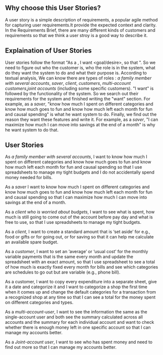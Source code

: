 ## Why choose this User Stories?
A user story is a simple description of requirements, a popular agile method for capturing user requirements.It provide the expected context and clarity. In the Requirements Brief, there are many different kinds of customers and requirements so that we think a user stroy is a good way to describe it.
## Explaination of User Stories
User stories follow the format "As a <role>, I want <goal/desire>, so that <outcome>". So we need to figure out who the customer is, who the role is in the system, what do they want the system to do and what their purpose is. According to textual analysis, We can know there are  types of roles : *a family member with several accounts*, *saver*, *client*, *customers*, *multi-account customers*,*joint accounts* (including some specific customers). "I want" is followed by the functionality of the system. So we search out their requirements for the system and finished writing the "want" section. For example, as a *saver*, "know how much I spent on different categories and know how much goes to fun and know how much left each month for fun and causal spending" is what he want system to do. Finally, we find out the reason they want these features and write it. For example, as a *saver*, "I can maximize how much I can move into savings at the end of a month" is why he want system to do that.

## User Stories
As *a family member with several accounts*, I want to know how much I spent on different categories and know how much goes to fun and know how much left each month for fun and causal spending so that I use spreadsheets to manage my tight budgets and I do not accidentally spend money needed for bills.

As a *saver* I want to know how much I spent on different categories and know how much goes to fun and know how much left each month for fun and causal spending so that I can maximize how much I can move into savings at the end of a month.

As a *client who is worried about budgets*, I want to see what is spent, how much is still going to come out of the account before pay day and what is free to use, so that I use spreadsheets to manage my tight budgets. 

As a *client*, I want to create a standard amount that is ‘set aside’ for e.g., food or gifts or for going out, or for saving so that it can help me calculate an available spare budget.

As a *customer*, I want to set an ‘average’ or ‘usual cost’ for the monthly variable payments that is the same every month and update the spreadsheet with an exact amount, so that I use spreadsheet to see a total of how much is exactly fixed every month for bills and see which categories are schedules to go out but are variable (e.g., phone bill). 

As a customer, I want to copy every expenditure into a separate sheet, give it a date and categorize it and I want to categorize a shop the first time when it comes up and change the default categories for a transaction from a recognized shop at any time so that I can see a total for the money spent on different categories and types. 

As a *multi-account-user*, I want to see the information the same as the single-account user and both see the summary calculated across all accounts and the summary for each individual account and want to check whether there is enough money left in one specific account so that I can manage my accounts better.

As a *Joint-account user*, I want to see who has spent money and need to find out more so that I can manage my accounts better.
